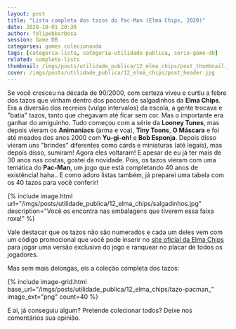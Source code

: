 ```yaml
---
layout: post
title: "Lista completa dos tazos do Pac-Man (Elma Chips, 2020)"
date: 2020-10-01 20:30
author: felipebbarbosa
session: Game DB
categories: games colecionando
tags: [categoria-lista, categoria-utilidade-publica, serie-game-db]
related: complete-lists
thumbnail: /imgs/posts/utilidade_publica/12_elma_chips/post_thumbnail.jpg
cover: /imgs/posts/utilidade_publica/12_elma_chips/post_header.jpg
---
```


Se você cresceu na década de 90/2000, com certeza viveu e curtiu a febre dos tazos que vinham dentro dos pacotes de salgadinhos da **Elma Chips**. Era a diversão dos recreios (vulgo intervalos) da escola, a gente trocava e "batia" tazos, tanto que chegavam até ficar sem cor. Mas o importante era ganhar do amiguinho. Tudo começou com a série da **Looney Tunes**, mas depois vieram os **Animaniacs** (arma e voa), **Tiny Toons**, **O Máscara** e foi até meados dos anos 2000 com **Yu-gi-oh!** e **Bob Esponja**. Depois disso vieram uns "brindes" diferentes como cards e miniaturas (até legais), mas depois disso, sumiram! Agora eles voltaram! E apesar de eu já ter mais de 30 anos nas costas, gostei da novidade. Pois, os tazos vieram com uma temática do **Pac-Man**, um jogo que está completando 40 anos de existência! haha.. E como adoro listas também, já preparei uma tabela com os 40 tazos para você conferir!

<!--more-->

{% include image.html 
  url="/imgs/posts/utilidade_publica/12_elma_chips/salgadinhos.jpg" 
  description="Você os encontra nas embalagens que tiverem essa faixa roxa!" %}

Vale destacar que os tazos não são numerados e cada um deles vem com um código promocional que você pode inserir no [site oficial da Elma Chips](https://tazoselmachips.com.br) para jogar uma versão exclusiva do jogo e ranquear no placar de todos os jogadores. 

Mas sem mais delongas, eis a coleção completa dos tazos:

{% include image-grid.html base_url="/imgs/posts/utilidade_publica/12_elma_chips/tazo-pacman_" image_ext="png" count=40 %}

E aí, já conseguiu algum? Pretende colecionar todos? Deixe nos comentários sua opinião.